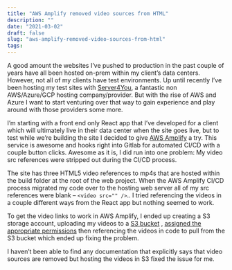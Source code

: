 ```yaml
---
title: "AWS Amplify removed video sources from HTML"
description: ""
date: "2021-03-02"
draft: false
slug: "aws-amplify-removed-video-sources-from-html"
tags:
---
```


<!--kg-card-begin: html--><p>A good amount the websites I&#8217;ve pushed to production in the past couple of years have all been hosted on-prem within my client&#8217;s data centers. However, not all of my clients have test environments. Up until recently I&#8217;ve been hosting my test sites with <a href="https://www.server4you.com/" target="_blank" rel="noopener">Server4You</a>, a fantastic non AWS/Azure/GCP hosting company/provider. But with the rise of AWS and Azure I want to start venturing over that way to gain experience and play around with those providers some more.</p>
<p>I&#8217;m starting with a front end only React app that I&#8217;ve developed for a client which will ultimately live in their data center when the site goes live, but to test while we&#8217;re building the site I decided to give <a href="https://aws.amazon.com/amplify/" target="_blank" rel="noopener">AWS Amplify</a> a try. This service is awesome and hooks right into Gitlab for automated CI/CD with a couple button clicks. Awesome as it is, I did run into one problem: My video src references were stripped out during the CI/CD process.</p>
<p>The site has three HTML5 video references to mp4s that are hosted within the build folder at the root of the web project. When the AWS Amplify CI/CD process migrated my code over to the hosting web server all of my src references were blank &#8211; <code class="EnlighterJSRAW" data-enlighter-language="html">&lt;video src="" /&gt;</code>.. I tried referencing the videos in a couple different ways from the React app but nothing seemed to work.</p>
<p>To get the video links to work in AWS Amplify, I ended up creating a S3 storage account, uploading my videos to a <a href="https://aws.amazon.com/getting-started/hands-on/backup-files-to-amazon-s3/" target="_blank" rel="noopener">S3 bucket</a> , <a href="https://docs.aws.amazon.com/AmazonS3/latest/dev/WebsiteAccessPermissionsReqd.html" target="_blank" rel="noopener">assigned the appropriate permissions</a> then referencing the videos in code to pull from the S3 bucket which ended up fixing the problem.</p>
<p>I haven&#8217;t been able to find any documentation that explicitly says that video sources are removed but hosting the videos in S3 fixed the issue for me.</p>
<!--kg-card-end: html-->
